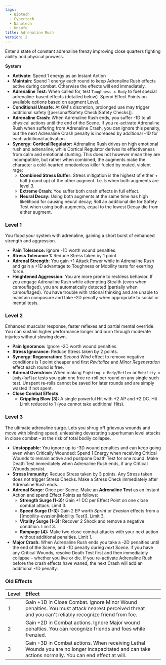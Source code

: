 ```yaml
---
tags:
  - Biotech
  - Cybertech
  - Nanotech
  - Unsafe
title: Adrenaline Rush
version: 2
---
```

Enter a state of constant adrenaline frenzy improving close quarters fighting ability and physical prowess.

**System**
- **Activate:** Spend 1 energy as an Instant Action
- **Maintain:** Spend 1 energy each round to keep Adrenaline Rush effects active during combat. Otherwise the effects will end immediately.
- **Adrenaline Test:** When called for, test `Toughness x Body` to fuel special adrenaline-based effects (detailed below). Spend Effect Points on available options based on augment Level.
- **Conditional Unsafe:** At GM's discretion, prolonged use may trigger additional safety [[persona#Safety Check|Safety Checks]].
- **Adrenaline Crash:** When Adrenaline Rush ends, you suffer -1D to all physical actions until the end of the Scene. If you re-activate Adrenaline Rush when suffering from Adrenaline Crash, you can ignore this penalty, but the next Adrenaline Crash penalty is increased by additional -1D for each additional activation.
-  **Synergy: Cortical Regulator:** Adrenaline Rush drives on high emotional rush and adrenaline, while Cortical Regulator derives its effectiveness from calm and emotional stunting. This does not however mean they are incompatible, but rather when combined, the augments make the character a cold-hearted emotionless killer fueled by muted, violent rage:
	- **Combined Stress Buffer:** Stress mitigation is the highest of either + half (round up) of the other augment. I.e. 5 when both augments are level 3.
	- **Extreme Crash:** You suffer both crash effects in full effect.
	- **Neural Decay:** Using both augments at the same time has high likelihood for causing neural decay; Roll an additional die for Safety Test when using both augments, equal to the lowest Decay die from either augment.

### Level 1
You flood your system with adrenaline, gaining a short burst of enhanced strength and aggression.
- **Pain Tolerance:** Ignore -1D worth wound penalties.
- **Stress Tolerance 1:** Reduce Stress taken by 1 point.
- **Adrenal Strength:** You gain +1 Attack Power while in Adrenaline Rush and gain a +1D advantage to Toughness or Mobility tests for exerting force.
- **Heightened Aggression:** You are more prone to reckless behavior. If you engage Adrenaline Rush while attempting Stealth (even when camouflaged), you are automatically detected (partially when camouflaged). You have trouble with rational thinking and are unable to maintain composure and take -2D penalty when appropriate to social or mental tests.

### Level 2
Enhanced muscular response, faster reflexes and partial mental override. You can sustain higher performance longer and burn through moderate injuries without slowing down.
- **Pain Ignorance:** Ignore -2D worth wound penalties.
- **Stress Ignorance:** Reduce Stress taken by 2 points.
- **Synergy: Regeneration:** *Second Wind* effect to remove negative conditions is 1 point cheaper and first *Revitalize* and *Minor Regeneration* effect each round is free.
- **Adrenal Overdrive:** When making `Fighting x Body/Reflex` or `Mobility x Body/Reflex` tests you gain one free re-roll per round on any single such test. Unspent re-rolls cannot be saved for later rounds and are simply wasted if not spent.
- **Close Combat Effects**
	- **Crippling Blow (3):** A single powerful Hit with +2 AP and +2 DC. Hit Limit reduced to 1 (you cannot take additional Hits).

### Level 3
The ultimate adrenaline surge. Lets you shrug off grievous wounds and move with blinding speed, unleashing devastating superhuman level attacks in close combat – at the risk of total bodily collapse.

- **Unstoppable:** You ignore up to -3D wound penalties and can keep going even when Critically Wounded: Spend 1 Energy when receiving Critical Wounds to remain active and postpone Death Test for one round. Make Death Test immediately when Adrenaline Rush ends, if any Critical Wounds persist.
- **Stress Immunity:** Reduce Stress taken by 3 points. Any Stress taken does not trigger Stress Checks. Make a Stress Check immediately after Adrenaline Rush ends.
- **Adrenal Surge:** Once per Scene. Make an **Adrenaline Test** as an Instant Action and spend Effect Points as follows:
	- **Strength Surge (1-3):** Gain +1 DC per Effect Point on one close combat attack. Limit 3.
	- **Speed Surge (1-3):** Gain 2 EP worth *Sprint* or *Evasion* effects from a [[mobility-evasion|Mobility Test]]. Limit 3.
	- **Vitality Surge (1-3):** Recover 2 Shock and remove a negative condition. Limit 3.
	- **Rampage (4):** Make two close combat attacks with your next action without additional penalties. Limit 1.
- **Major Crash:** When Adrenaline Rush ends you take a -2D penalties until the end of the Scene, and -1D penalty during *next Scene*. If you have any Critical Wounds, resolve Death Test first and then immediately collapse – whether you live or die. If you re-activate Adrenaline Rush before the crash effects have waned, the next Crash will add an additional -1D penalty.

### Old Effects

| Level | Effect                                                                                                                                              |     |
| :---- | :-------------------------------------------------------------------------------------------------------------------------------------------------- | --- |
| 1     | Gain +1D in Close Combat. Ignore Minor Wound penalties. You must attack nearest perceived threat and you can't reliably recognize friend from foe.  |     |
| 2     | Gain +2D in Combat actions. Ignore Major wound penalties. You can recognize friends and foes while frenzied.                                        |     |
| 3     | Gain +3D in Combat actions. When receiving Lethal Wounds you are no longer incapacitated and can take actions normally. You can end effect at will. |     |
